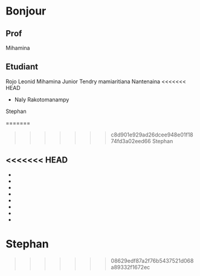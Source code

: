 # Bonjour

## Prof

Mihamina

## Etudiant



Rojo Leonid
Mihamina
Junior
Tendry mamiaritiana
Nantenaina
<<<<<<< HEAD
- Naly Rakotomanampy

Stephan

=======
>>>>>>> c8d901e929ad26dcee948e01f1874fd3a02eed66
Stephan


<<<<<<< HEAD
- 
-
-
-
-
-
-
-
-
Stephan
=======


>>>>>>> 08629edf87a2f76b5437521d068a89332f1672ec

